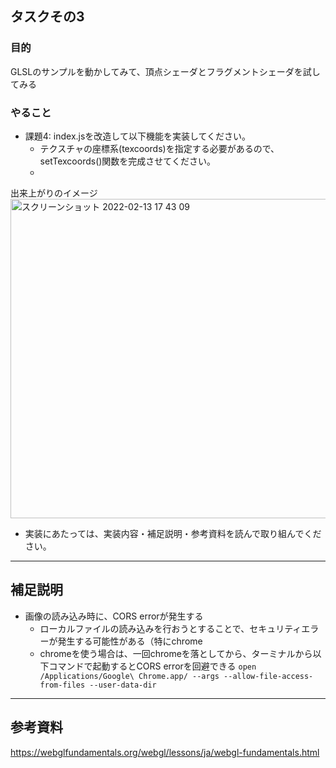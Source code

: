 ## タスクその3
### 目的
GLSLのサンプルを動かしてみて、頂点シェーダとフラグメントシェーダを試してみる

### やること

- 課題4: index.jsを改造して以下機能を実装してください。
  - テクスチャの座標系(texcoords)を指定する必要があるので、setTexcoords()関数を完成させてください。
  -

出来上がりのイメージ
<img width="511" alt="スクリーンショット 2022-02-13 17 43 09" src="https://user-images.githubusercontent.com/2268153/153745831-053167ae-1e2e-4815-ab7e-393626fd2e20.png">


* 実装にあたっては、実装内容・補足説明・参考資料を読んで取り組んでください。

---

## 補足説明
- 画像の読み込み時に、CORS errorが発生する
  - ローカルファイルの読み込みを行おうとすることで、セキュリティエラーが発生する可能性がある（特にchrome
  - chromeを使う場合は、一回chromeを落としてから、ターミナルから以下コマンドで起動するとCORS errorを回避できる
  ```open /Applications/Google\ Chrome.app/ --args --allow-file-access-from-files --user-data-dir```

---

## 参考資料
https://webglfundamentals.org/webgl/lessons/ja/webgl-fundamentals.html
